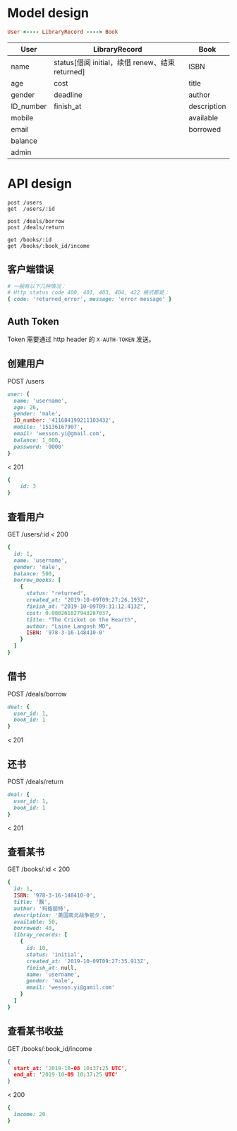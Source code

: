 # Model design

``` ruby
User <---- LibraryRecord ----> Book
```

| User      | LibraryRecord                                   | Book        |
| --------- | ----------------------------------------------- | ----------- |
| name      | status[借阅 initial，续借 renew、结束 returned] | ISBN        |
| age       | cost                                            | title       |
| gender    | deadline                                        | author      |
| ID_number | finish_at                                       | description |
| mobile    |                                                 | available   |
| email     |                                                 | borrowed    |
| balance   |                                                 |             |
| admin     |                                                 |             |


# API design

```
post /users
get  /users/:id

post /deals/borrow
post /deals/return

get /books/:id
get /books/:book_id/income
```

## 客户端错误
```ruby
# 一般有以下几种情况：
# Http status code 400, 401, 403, 404, 422 格式都是：
{ code: 'returned_error', message: 'error message' }
```

## Auth Token
Token 需要通过 http header 的 `X-AUTH-TOKEN` 发送。

## 创建用户
POST /users
``` ruby
user: {
  name: 'username',
  age: 26,
  gender: 'male',
  ID_number: '411684199211103432',
  mobile: '15136167907',
  email: 'wesson.yi@gmail.com',
  balance: 1_000,
  password: '0000'
}
```
< 201
```ruby
{
    id: 3
}
```


## 查看用户
GET /users/:id
< 200

```ruby
{
  id: 1,
  name: 'username',
  gender: 'male',
  balance: 500,
  borrow_books: [
    {
      status: "returned",
      created_at: "2019-10-09T09:27:26.193Z",
      finish_at: "2019-10-09T09:31:12.413Z",
      cost: 0.000261827943287037,    
      title: "The Cricket on the Hearth",
      author: "Laine Langosh MD",
      ISBN: '978-3-16-148410-0'
    }
  ]
}
```

## 借书
POST /deals/borrow
```ruby
deal: {
  user_id: 1,
  book_id: 1
}
```
< 201

## 还书
POST /deals/return
```ruby
deal: {
  user_id: 1,
  book_id: 1
}
```
< 201

## 查看某书
GET /books/:id
< 200
```ruby
{
  id: 1,
  ISBN: '978-3-16-148410-0',
  title: '飘',
  author: '玛格丽特',
  description: '美国南北战争前夕',
  available: 50,
  borrowed: 40,
  libray_records: [
    { 
      id: 10,
      status: 'initial',
      created_at: '2019-10-09T09:27:35.913Z',
      finish_at: null,
      name: 'username',
      gender: 'male',
      email: 'wesson.yi@gamil.com'
    }
  ]
}
```
## 查看某书收益
GET /books/:book_id/income
```json
{
  start_at: '2019-10-08 10:37:25 UTC',
  end_at: '2019-10-09 10:37:25 UTC'
}
```
< 200
```ruby
{
  income: 20
}
```
